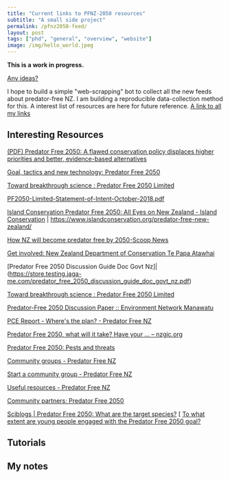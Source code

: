 ```yaml
---
title: "Current links to PFNZ-2050 resources"
subtitle: "A small side project"
permalink: /pfnz2050-feed/
layout: post
tags: ["phd", "general", "overview", "website"]
image: /img/hello_world.jpeg
---
```


**This is a work in progress.** 

<a href="{{ site.github.repository_url }}/tree/master/{{ page.relative_path }}" align = "center">Any ideas?</a> 

I hope to build a simple "web-scrapping" bot to collect all the new feeds about predator-free NZ. I am building a reproducible data-collection method for this.  A interest list of resources are here for future reference. [A link to all my links](https://www.one-tab.com/page/ZVA8hJ8BRoePwGL7pWkECg)

## Interesting Resources

[(PDF) Predator Free 2050: A flawed conservation policy displaces higher priorities and better, evidence-based alternatives](https://www.researchgate.net/publication/326298491_Predator_Free_2050_A_flawed_conservation_policy_displaces_higher_priorities_and_better_evidence-based_alternatives)

[Goal, tactics and new technology: Predator Free 2050](https://www.doc.govt.nz/nature/pests-and-threats/predator-free-2050/goal-tactics-and-new-technology/)

[Toward breakthrough science : Predator Free 2050 Limited](http://pf2050.co.nz/science/)

[PF2050-Limited-Statement-of-Intent-October-2018.pdf](https://pf2050.co.nz/app/uploads/2018/11/PF2050-Limited-Statement-of-Intent-October-2018.pdf)

[Island Conservation Predator Free 2050: All Eyes on New Zealand - Island Conservation](https://www.islandconservation.org/predator-free-new-zealand/) | https://www.islandconservation.org/predator-free-new-zealand/

[How NZ will become predator free by 2050-Scoop News](http://www.scoop.co.nz/stories/PO1811/S00317/how-nz-will-become-predator-free-by-2050.htm)

[Get involved: New Zealand Department of Conservation Te Papa Atawhai](https://dxcprod.doc.govt.nz/get-involved)

[Predator Free 2050 Discussion Guide Doc Govt Nz]|(https://store.testing.jaga-me.com/predator_free_2050_discussion_guide_doc_govt_nz.pdf)

[Toward breakthrough science : Predator Free 2050 Limited](https://pf2050.co.nz/science/)

[Predator-Free 2050 Discussion Paper :: Environment Network Manawatu](https://enm.org.nz/news/predator-free-2050-discussion-paper)

[PCE Report - Where's the plan? - Predator Free NZ](https://predatorfreenz.org/pce-report-wheres-plan/)

[Predator Free 2050, what will it take? Have your … – nzgic.org](https://nzgic.org/2019/01/28/predator-free-2050-what-will-it-take-have-your/)

[Predator Free 2050: Pests and threats](https://dcon01mstr0c21wprod.azurewebsites.net/predator-free-2050)

[Community groups - Predator Free NZ](https://predatorfreenz.org/toolkits/community-groups-2/)

[Start a community group - Predator Free NZ](https://predatorfreenz.org/get-involved/start-community-group/)

[Useful resources - Predator Free NZ](https://predatorfreenz.org/toolkits/community-groups-2/useful-resources/)

[Community partners: Predator Free 2050](https://www.doc.govt.nz/nature/pests-and-threats/predator-free-2050/whos-involved/community-partners/)

[Sciblogs | Predator Free 2050: What are the target species?](https://sciblogs.co.nz/so-shoot-me/2019/01/14/predator-free-2050-what-are-the-target-species/)
[
[To what extent are young people engaged with the Predator Free 2050 goal?](https://ourarchive.otago.ac.nz/handle/10523/8203)
</div>

## Tutorials

## My notes